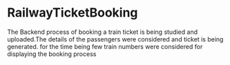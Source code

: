 # RailwayTicketBooking
The Backend process of booking a train ticket is being studied and uploaded.The details of the passengers were considered and ticket is being generated. for the time being few train numbers were considered for displaying the booking process
